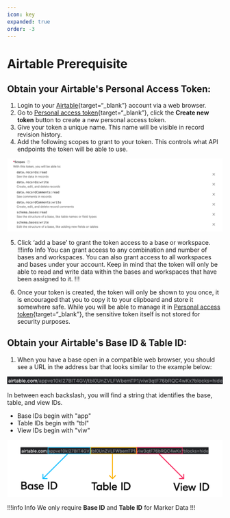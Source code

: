 ```yaml
---
icon: key
expanded: true
order: -3
---
```

# Airtable Prerequisite

## Obtain your Airtable's Personal Access Token:

1. Login to your [Airtable](https://airtable.com/login){target=“_blank”} account via a web browser.
2. Go to [Personal access token](https://airtable.com/create/tokens){target=“_blank”}, click the **Create new token** button to create a new personal access token.
3. Give your token a unique name. This name will be visible in record revision history.
4. Add the following scopes to grant to your token. This controls what API endpoints the token will be able to use.

![Scopes](/assets/airtable_scopes.png)

5. Click ‘add a base’ to grant the token access to a base or workspace.
!!!info Info
You can grant access to any combination and number of bases and workspaces. You can also grant access to all workspaces and bases under your account. Keep in mind that the token will only be able to read and write data within the bases and workspaces that have been assigned to it.
!!!

6. Once your token is created, the token will only be shown to you once, it is encouraged that you to copy it to your clipboard and store it somewhere safe. While you will be able to manage it in [Personal access token](https://airtable.com/create/tokens){target=“_blank”}, the sensitive token itself is not stored for security purposes.

## Obtain your Airtable's Base ID & Table ID:

1. When you have a base open in a compatible web browser, you should see a URL in the address bar that looks similar to the example below:

![Scopes](/assets/airtable_url.jpg)

In between each backslash, you will find a string that identifies the base, table, and view IDs.

- Base IDs begin with "app"
- Table IDs begin with "tbl"
- View IDs begin with "viw"

![Scopes](/assets/airtable_url_reference.png)

!!!info Info
We only require **Base ID** and **Table ID** for Marker Data
!!!
